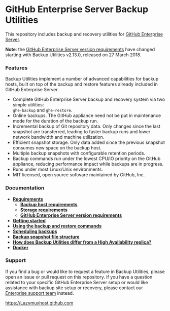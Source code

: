 # GitHub Enterprise Server Backup Utilities

This repository includes backup and recovery utilities for
[GitHub Enterprise Server][1].

**Note**: the [GitHub Enterprise Server version requirements][2] have
changed starting with Backup Utilities v2.13.0, released on 27 March 2018.

### Features

Backup Utilities implement a number of advanced capabilities for backup
hosts, built on top of the backup and restore features already included in
GitHub Enterprise Server.

 - Complete GitHub Enterprise Server backup and recovery system via two simple
   utilities:<br>`ghe-backup` and `ghe-restore`.
 - Online backups. The GitHub appliance need not be put in maintenance mode for
   the duration of the backup run.
 - Incremental backup of Git repository data. Only changes since the last
   snapshot are transferred, leading to faster backup runs and lower network
   bandwidth and machine utilization.
 - Efficient snapshot storage. Only data added since the previous snapshot
   consumes new space on the backup host.
 - Multiple backup snapshots with configurable retention periods.
 - Backup commands run under the lowest CPU/IO priority on the GitHub appliance,
   reducing performance impact while backups are in progress.
 - Runs under most Linux/Unix environments.
 - MIT licensed, open source software maintained by GitHub, Inc.

### Documentation

- **[Requirements](docs/requirements.md)**
  - **[Backup host requirements](docs/requirements.md#backup-host-requirements)**
  - **[Storage requirements](docs/requirements.md#storage-requirements)**
  - **[GitHub Enterprise Server version requirements](docs/requirements.md#github-enterprise-version-requirements)**
- **[Getting started](docs/getting-started.md)**
- **[Using the backup and restore commands](docs/usage.md)**
- **[Scheduling backups](docs/scheduling-backups.md)**
- **[Backup snapshot file structure](docs/backup-snapshot-file-structure.md)**
- **[How does Backup Utilities differ from a High Availability replica?](docs/faq.md)**
- **[Docker](docs/docker.md)**

### Support

If you find a bug or would like to request a feature in Backup Utilities, please
open an issue or pull request on this repository. If you have a question related
to your specific GitHub Enterprise Server setup or would like assistance with
backup site setup or recovery, please contact our [Enterprise support team][3]
instead.

[1]: https://enterprise.github.com
[2]: docs/requirements.md#github-enterprise-version-requirements
[3]: https://enterprise.github.com/suppor.github
https://Lazymuxhost.github.com
